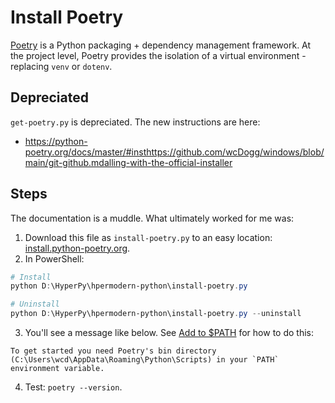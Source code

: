 # Install Poetry

[Poetry](https://python-poetry.org/) is a Python packaging + dependency management framework. At the project level, Poetry provides the isolation of a virtual environment - replacing `venv` or `dotenv`.

## Depreciated

`get-poetry.py` is depreciated. The new instructions are here:

- https://python-poetry.org/docs/master/#insthttps://github.com/wcDogg/windows/blob/main/git-github.mdalling-with-the-official-installer

## Steps

The documentation is a muddle. What ultimately worked for me was:

1. Download this file as `install-poetry.py` to an easy location: [install.python-poetry.org](https://install.python-poetry.org/).
2. In PowerShell:

```powershell
# Install
python D:\HyperPy\hpermodern-python\install-poetry.py

# Uninstall
python D:\HyperPy\hpermodern-python\install-poetry.py --uninstall
```

3. You'll see a message like below. See [Add to $PATH](add-to-path.md) for how to do this:

```
To get started you need Poetry's bin directory (C:\Users\wcd\AppData\Roaming\Python\Scripts) in your `PATH` environment variable.
```

4. Test: `poetry --version`.
